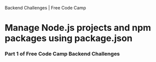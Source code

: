 <!DOCTYPE html>
<html>
  <head>
    Backend Challenges | Free Code Camp
    <link
      rel="shortcut icon"
      href="https://cdn.hyperdev.com/us-east-1%3A52a203ff-088b-420f-81be-45bf559d01b1%2Ffavicon.ico"
      type="image/x-icon"
    />
    <link
      href="https://fonts.googleapis.com/css?family=Roboto"
      rel="stylesheet"
      type="text/css"
    />
    <link href="/public/style.css" rel="stylesheet" type="text/css" />
  </head>

  <body>
    <div class="container">
      <h1>Manage Node.js projects and npm packages using package.json</h1>
      <h3>Part 1 of Free Code Camp Backend Challenges</h3>
    </div>
  </body>
</html>
